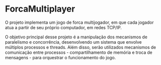 # ForcaMultiplayer

O projeto implementa um jogo de forca multijogador, em que cada jogador atua a partir de seu próprio computador, em redes TCP/IP.

O objetivo principal desse projeto é a manipulação dos mecanismos de paralelismo e concorrência, desenvolvendo um sistema que envolve múltiplos processos e threads. Além disso, serão utilizados mecanismos de comunicação entre processos - compartilhamento de memória e troca de mensagens - para orquestrar o funcionamento do jogo.
